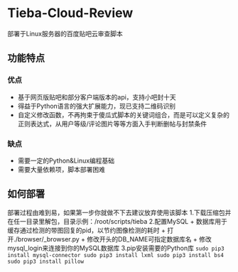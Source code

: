 # Tieba-Cloud-Review
部署于Linux服务器的百度贴吧云审查脚本
## 功能特点
### 优点
+ 基于网页版贴吧和部分客户端版本的api，支持小吧封十天
+ 得益于Python语言的强大扩展能力，现已支持二维码识别
+ 自定义修改函数，不再拘束于傻瓜式脚本的关键词组合，而是可以定义复杂的正则表达式，从用户等级/评论图片等等方面入手判断删帖与封禁条件
### 缺点
- 需要一定的Python&Linux编程基础
- 需要大量依赖项，脚本部署困难
## 如何部署
部署过程由难到易，如果第一步你就做不下去建议放弃使用该脚本
1.下载压缩包并在任一目录里解包，目录示例：/root/scripts/tieba
2.配置MySQL
    + 数据库用于缓存通过检测的带图回复的pid，以节约图像检测的耗时
    + 打开./browser/_browser.py
        + 修改开头的DB_NAME可指定数据库名
        + 修改mysql_login来连接到你的MySQL数据库
3.pip安装需要的Python库
    ```
    sudo pip3 install mysql-connector
    sudo pip3 install lxml
    sudo pip3 install bs4
    sudo pip3 install pillow
    ```
